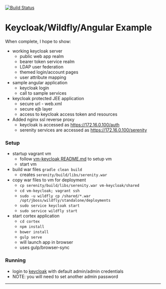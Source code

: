 [![Build Status](https://travis-ci.org/SUMGlobal/keycloak_demo.svg?branch=master)](https://travis-ci.org/SUMGlobal/keycloak_demo)
# Keycloak/Wildfly/Angular Example
When complete, I hope to show:
* working keycloak server
    * public web app realm
    * bearer token service realm
    * LDAP user federation
    * themed login/account pages
    * user attribute mapping
* sample angular application
    * keycloak login
    * call to sample services
* keycloak protected JEE application
    * secure url - web.xml
    * secure ejb layer
    * access to keycloak access token and resources
* Added nginx ssl reverse proxy
    * keycloak is accessed as https://172.16.0.100/auth
    * serenity services are accessed as https://172.16.0.100/serenity

### Setup
* startup vagrant vm
    * follow [vm-keycloak README.md] to setup vm
    * start vm
* build war files `gradle clean build`
    * creates `serenity/build/libs/serenity.war`
* copy war files to vm for deployment
    * `cp serenity/build/libs/serenity.war vm-keycloak/shared`
    * `cd vm-keycloak; vagrant ssh`
    * `sudo -u wildfly cp /shared/*.war /opt/jboss/wildfly/standalone/deployments`
    * `sudo service keycloak start`
    * `sudo service wildfly start`
* start cortex application
    * `cd cortex`
    * `npm install`
    * `bower install`
    * `gulp serve`
    * will launch app in browser
    * uses gulp/browser-sync

### Running
* login to [keycloak] with default admin/admin credentials
 * NOTE: you will need to set another admin password

---
[keycloak]:https://172.16.0.100/auth
[vm-keycloak README.md]:vm-keycloak/README.md
